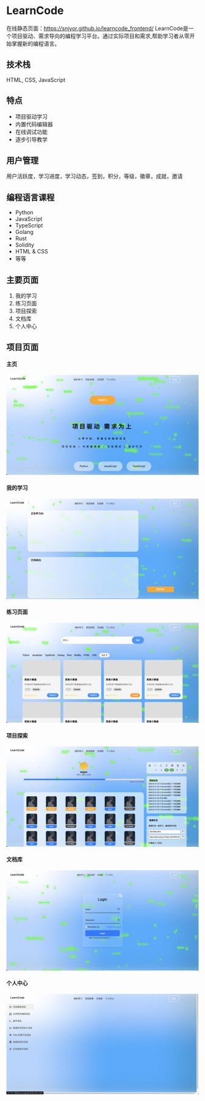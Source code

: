 # LearnCode
在线静态页面：https://snjyor.github.io/learncode_frontend/
LearnCode是一个项目驱动、需求导向的编程学习平台。通过实际项目和需求,帮助学习者从零开始掌握新的编程语言。

## 技术栈
HTML, CSS, JavaScript

## 特点

- 项目驱动学习
- 内置代码编辑器
- 在线调试功能  
- 逐步引导教学

## 用户管理

用户活跃度，学习进度，学习动态，签到，积分，等级，徽章，成就，邀请

## 编程语言课程

- Python
- JavaScript
- TypeScript 
- Golang
- Rust
- Solidity
- HTML & CSS
- 等等

## 主要页面

1. 我的学习
2. 练习页面
3. 项目探索
4. 文档库
5. 个人中心

## 项目页面
#### 主页
![主页](./images/readme/1.png)
#### 我的学习
![我的学习](./images/readme/2.png)
#### 练习页面
![练习页面](./images/readme/3.png)
#### 项目探索
![项目探索](./images/readme/4.png)
#### 文档库
![文档库](./images/readme/5.png)
#### 个人中心
![个人中心](./images/readme/6.png)
